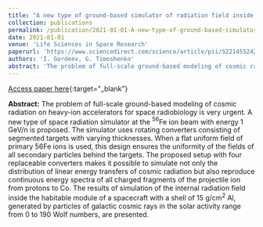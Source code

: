 ```yaml
---
title: "A new type of ground-based simulator of radiation field inside a spacecraft in deep space"
collection: publications
permalink: /publication/2021-01-01-A-new-type-of-ground-based-simulator-of-radiation-field-inside-a-spacecraft-in-deep-space
date: 2021-01-01
venue: 'Life Sciences in Space Research'
paperurl: 'https://www.sciencedirect.com/science/article/pii/S2214552421000389'
authors: 'I. Gordeev, G. Timoshenko'
abstract: 'The problem of full-scale ground-based modeling of cosmic radiation on heavy-ion accelerators for space radiobiology is very urgent. A new type of space radiation simulator at the $^{56}$Fe ion beam with energy 1 GeV/n is proposed. The simulator uses rotating converters consisting of segmented targets with varying thicknesses. When a flat uniform field of primary $^{56}$Fe ions is used, this design ensures the uniformity of the fields of all secondary particles behind the targets. The proposed setup with four replaceable converters makes it possible to simulate not only the distribution of linear energy transfers of cosmic radiation but also reproduce continuous energy spectra of all charged fragments of the projectile ion from protons to Co. The results of simulation of the internal radiation field inside the habitable module of a spacecraft with a shell of 15 g/cm$^2$ Al, generated by particles of galactic cosmic rays in the solar activity range from 0 to 190 Wolf numbers, are presented.'
---
```


[Access paper here](https://www.sciencedirect.com/science/article/pii/S2214552421000389){:target="_blank"}

**Abstract:** The problem of full-scale ground-based modeling of cosmic radiation on heavy-ion accelerators for space radiobiology is very urgent. A new type of space radiation simulator at the $^{56}$Fe ion beam with energy 1 GeV/n is proposed. The simulator uses rotating converters consisting of segmented targets with varying thicknesses. When a flat uniform field of primary 56Fe ions is used, this design ensures the uniformity of the fields of all secondary particles behind the targets. The proposed setup with four replaceable converters makes it possible to simulate not only the distribution of linear energy transfers of cosmic radiation but also reproduce continuous energy spectra of all charged fragments of the projectile ion from protons to Co. The results of simulation of the internal radiation field inside the habitable module of a spacecraft with a shell of 15 g/cm$^2$ Al, generated by particles of galactic cosmic rays in the solar activity range from 0 to 190 Wolf numbers, are presented.
